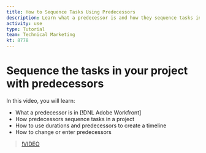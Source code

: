 ```yaml
---
title: How to Sequence Tasks Using Predecessors
description: Learn what a predecessor is and how they sequence tasks in a project. Then learn to use durations and predecessors to create a timeline.
activity: use
type: Tutorial
team: Technical Marketing
kt: 8778
---
```

# Sequence the tasks in your project with predecessors

In this video, you will learn:

* What a predecessor is in [!DNL Adobe Workfront]
* How predecessors sequence tasks in a project
* How to use durations and predecessors to create a timeline
* How to change or enter predecessors

>[!VIDEO](https://video.tv.adobe.com/v/335091/?quality=12)

<!---
Learn more urls
There’s a lot more you can learn about predecessors, such as dependency type and lag. [!DNL Workfront] recommends getting the basics down first, then pulling those other features into your project planning. If you’re curious, here are some articles about additional functionality.
Overview of task predecessors
Create predecessor relationships by chaining tasks
Creating a predecessor relationship on the task list
Overview of lag types
Overview of task dependency types
--->
